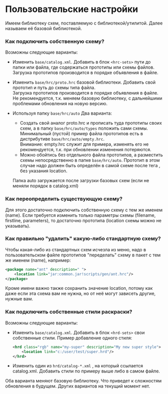 # Пользовательские настройки

Имеем библиотеку схем, поставляемую с библиотекой/утилитой. Далее называем её базовой библиотекой.

### Как подключить собственную схему?

Возможны следующие варианты:

* Изменить `base/catalog.xml`. Добавить в блок `<hrс-sets>` пути до папки или файла, где содержаться прототипы или схемы файлов.\
  Загрузка прототипов производится в порядке объявления в файле.
* Изменить `base/hrc/proto.hrc` базовой библиотеки. Добавить свой прототип и путь до схемы типа файла.\
  Загрузка прототипов производится в порядке объявления в файле.\
  Не рекомендуется, т.к. меняем базовую библиотеку, с дальнейшими проблемами обновления на новую версию.
* Используя папку `base/hrc/auto`
  Два варианта:
    * Создать свой аналог proto.hrc и прописать туда прототипы своих схем, а в папку `base/hrc/auto/types` положить сами схемы. Минимальный (пустой) пример файла прототипов есть в
      дистрибутиве `base/hrc/auto/empty.hrc`.\
      Внимание: empty.hrc служит для примера, изменять его не рекомендуется, т.к. при обновлении изменения потеряются.
    * Можно обойтись без отдельного файла прототипов, а разместить схемы непосредственно в папке `base/hrc/auto`. Прототип в этом случае надо должен быть определён в самой схеме
      после тега <hrc>, без указания location.

  Папка auto загружается после загрузки базовых схем (если не меняли порядок в catalog.xml)

### Как переопределить существующую схему?

Для этого достаточно подключить собственную схему с тем же именем (name). Если требуется изменить только параметры схемы (filename, firstline, parameters), то достаточно
прототипа (location схемы можно не указывать).

### Как правильно "удалить" какую-либо стандартную схему?

Чтобы какая-либо из стандартных схем исчезла из меню, надо в пользовательском файле прототипов "переделать" схему в пакет с тем же именем (name), например:

```xml 
<package name="ant" description=" ">
    <location link="jar:common.jar!scripts/gen/ant.hrc"/>
</package>
```

Кроме имени важно также сохранить значение location, потому как даже если эта схема вам не нужна, но от неё могут зависеть другие, нужные вам.

### Как подключить собственные стили раскраски?

Возможны следующие варианты:

* Изменить `base/catalog.xml`. Добавить в блок `<hrd-sets>` свои собственные стили. Пример добавление одного стиля:

    ```xml
    <hrd class="rgb" name="my-super" description="My new super style">
        <location link="c:/user/test/super.hrd"/>
    </hrd>
    ```
* Изменить один из `hrd/catalog-*.xml` , на который ссылается catalog.xml. Добавить стили по примеру выше либо в самом файле.

Оба варианта меняют базовую библиотеку. Что приведет к сложностям обновления в будущем. Других вариантов на текущий момент нет.

